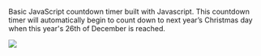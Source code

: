 Basic JavaScript countdown timer built with Javascript. 
This countdown timer will automatically begin to count down to next year’s Christmas day when this year's 26th of December is reached.


![](xmas.gif)
